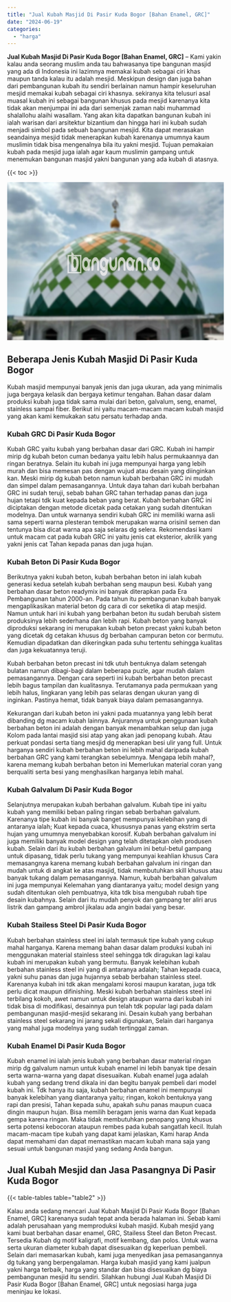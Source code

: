 ```yaml
---
title: "Jual Kubah Masjid Di Pasir Kuda Bogor [Bahan Enamel, GRC]"
date: "2024-06-19"
categories: 
  - "harga"
---
```


**Jual Kubah Masjid Di Pasir Kuda Bogor \[Bahan Enamel, GRC\]** – Kami yakin kalau anda seorang muslim anda tau bahwasanya tipe bangunan masjid yang ada di Indonesia ini lazimnya memakai kubah sebagai ciri khas maupun tanda kalau itu adalah mesjid. Meskipun design dan juga bahan dari pembangunan kubah itu sendiri berlainan namun hampir keseluruhan mesjid memakai kubah sebagai ciri khasnya. sekiranya kita telusuri asal muasal kubah ini sebagai bangunan khusus pada mesjid karenanya kita tidak akan menjumpai ini ada dari semenjak zaman nabi muhammad shalallohu alaihi wasallam. Yang akan kita dapatkan bangunan kubah ini ialah warisan dari arsitektur bizantium dan hingga hari ini kubah sudah menjadi simbol pada sebuah bangunan mesjid. Kita dapat merasakan seandainya mesjid tidak menerapkan kubah karenanya umumnya kaum muslimin tidak bisa mengenalnya bila itu yakni mesjid. Tujuan pemakaian kubah pada mesjid juga ialah agar kaum muslimin gampang untuk menemukan bangunan masjid yakni bangunan yang ada kubah di atasnya.

{{< toc >}}

![Jual Kubah Masjid Di Pasir Kuda Bogor [Bahan Enamel, GRC]](/images/jual-kubah-masjid-20.png)

## Beberapa Jenis Kubah Masjid Di Pasir Kuda Bogor

Kubah masjid mempunyai banyak jenis dan juga ukuran, ada yang minimalis juga bergaya kelasik dan bergaya ketimur tengahan. Bahan dasar dalam produksi kubah juga tidak sama mulai dari beton, galvalum, seng, enamel, stainless sampai fiber. Berikut ini yaitu macam-macam macam kubah masjid yang akan kami kemukakan satu persatu terhadap anda.

### Kubah GRC Di Pasir Kuda Bogor

Kubah GRC yaitu kubah yang berbahan dasar dari GRC. Kubah ini hampir mirip dg kubah beton cuman bedanya yaitu lebih halus permukaannya dan ringan beratnya. Selain itu kubah ini juga mempunyai harga yang lebih murah dan bisa memesan pas dengan wujud atau desain yang diinginkan kan. Meski mirip dg kubah beton namun kubah berbahan GRC ini mudah dan simpel dalam pemasangannya. Untuk daya tahan dari kubah berbahan GRC ini sudah teruji, sebab bahan GRC tahan terhadap panas dan juga hujan tetapi tdk kuat kepada beban yang berat. Kubah berbahan GRC ini diciptakan dengan metode dicetak pada cetakan yang sudah ditentukan modelnya. Dan untuk warnanya sendiri kubah GRC ini memiliki warna asli sama seperti warna plesteran tembok merupakan warna orisinil semen dan tentunya bisa dicat warna apa saja selaras dg selera. Rekomendasi kami untuk macam cat pada kubah GRC ini yaitu jenis cat eksterior, akrilik yang yakni jenis cat Tahan kepada panas dan juga hujan.

### Kubah Beton Di Pasir Kuda Bogor

Berikutnya yakni kubah beton, kubah berbahan beton ini ialah kubah generasi kedua setelah kubah berbahan seng maupun besi. Kubah yang berbahan dasar beton readymix ini banyak diterapkan pada Era Pembangunan tahun 2000-an. Pada tahun itu pembangunan kubah banyak mengaplikasikan material beton dg cara di cor seketika di atap mesjid. Namun untuk hari ini kubah yang berbahan beton itu sudah berubah sistem produksinya lebih sederhana dan lebih rapi. Kubah beton yang banyak diproduksi sekarang ini merupakan kubah beton precast yakni kubah beton yang dicetak dg cetakan khusus dg berbahan campuran beton cor bermutu. Kemudian dipadatkan dan dikeringkan pada suhu tertentu sehingga kualitas dan juga kekuatannya teruji.

Kubah berbahan beton precast ini tdk utuh bentuknya dalam setengah bulatan namun dibagi-bagi dalam beberapa puzle, agar mudah dalam pemasangannya. Dengan cara seperti ini kubah berbahan beton precast lebih bagus tampilan dan kualitasnya. Terutamanya pada permukaan yang lebih halus, lingkaran yang lebih pas selaras dengan ukuran yang di inginkan. Pastinya hemat, tidak banyak biaya dalam pemasangannya.

Kekurangan dari kubah beton ini yakni pada muatannya yang lebih berat dibanding dg macam kubah lainnya. Anjurannya untuk penggunaan kubah berbahan beton ini adalah dengan banyak menambahkan selup dan juga Kolom pada lantai masjid sisi atap yang akan jadi penopang kubah. Atau perkuat pondasi serta tiang mesjid dg menerapkan besi ulir yang full. Untuk harganya sendiri kubah berbahan beton ini lebih mahal daripada kubah berbahan GRC yang kami terangkan sebelumnya. Mengapa lebih mahal?, karena memang kubah berbahan beton ini Memerlukan material coran yang berqualiti serta besi yang menghasilkan harganya lebih mahal.

### Kubah Galvalum Di Pasir Kuda Bogor

Selanjutnya merupakan kubah berbahan galvalum. Kubah tipe ini yaitu kubah yang memiliki beban paling ringan sebab berbahan galvalum. Karenanya tipe kubah ini banyak banget mempunyai kelebihan yang di antaranya ialah; Kuat kepada cuaca, khususnya panas yang ekstrim serta hujan yang umumnya menyebabkan korosif. Kubah berbahan galvalum ini juga memiliki banyak model design yang telah ditetapkan oleh produsen kubah. Selain dari itu kubah berbahan galvalum ini betul-betul gampang untuk dipasang, tidak perlu tukang yang mempunyai keahlian khusus Cara memasangnya karena memang kubah berbahan galvalum ini ringan dan mudah untuk di angkat ke atas masjid, tidak membutuhkan skill khusus atau banyak tukang dalam pemasangannya. Namun, kubah berbahan galvalum ini juga mempunyai Kelemahan yang diantaranya yaitu; model design yang sudah ditentukan oleh pembuatnya, kita tdk bisa mengubah rubah tipe desain kubahnya. Selain dari itu mudah penyok dan gampang ter aliri arus listrik dan gampang ambrol jikalau ada angin badai yang besar.

### Kubah Stailess Steel Di Pasir Kuda Bogor

Kubah berbahan stainless steel ini ialah termasuk tipe kubah yang cukup mahal harganya. Karena memang bahan dasar dalam produksi kubah ini menggunakan material stainless steel sehingga tdk diragukan lagi kalau kubah ini merupakan kubah yang bermutu. Banyak kelebihan kubah berbahan stainless steel ini yang di antaranya adalah; Tahan kepada cuaca, yakni suhu panas dan juga hujannya sebab berbahan stainless steel. Karenanya kubah ini tdk akan mengalami korosi maupun karatan, juga tdk perlu dicat maupun difinishing. Meski kubah berbahan stainless steel ini terbilang kokoh, awet namun untuk design ataupun warna dari kubah ini tidak bisa di modifikasi, desainnya pun telah tdk popular lagi pada dalam pembangunan masjid-mesjid sekarang ini. Desain kubah yang berbahan stainless steel sekarang ini jarang sekali digunakan, Selain dari harganya yang mahal juga modelnya yang sudah tertinggal zaman.

### Kubah Enamel Di Pasir Kuda Bogor

Kubah enamel ini ialah jenis kubah yang berbahan dasar material ringan mirip dg galvalum namun untuk kubah enamel ini lebih banyak tipe desain serta warna-warna yang dapat disesuaikan. Kubah enamel juga adalah kubah yang sedang trend dikala ini dan begitu banyak pembeli dari model kubah ini. Tdk hanya itu saja, kubah berbahan enamel ini mempunyai banyak kelebihan yang diantaranya yaitu; ringan, kokoh bentuknya yang rapi dan presisi, Tahan kepada suhu, apakah suhu panas maupun cuaca dingin maupun hujan. Bisa memilih beragam jenis warna dan Kuat kepada gempa karena ringan. Maka tidak membutuhkan penopang yang khusus serta potensi kebocoran ataupun rembes pada kubah sangatlah kecil. Itulah macam-macam tipe kubah yang dapat kami jelaskan, Kami harap Anda dapat memahami dan dapat memastikan macam kubah mana saja yang sesuai untuk bangunan masjid yang sedang Anda bangun.

## Jual Kubah Mesjid dan Jasa Pasangnya Di Pasir Kuda Bogor

{{< table-tables table="table2" >}}

Kalau anda sedang mencari Jual Kubah Masjid Di Pasir Kuda Bogor \[Bahan Enamel, GRC\] karenanya sudah tepat anda berada halaman ini. Sebab kami adalah perusahaan yang memproduksi kubah masjid. Kubah mesjid yang kami buat berbahan dasar enamel, GRC, Stailess Steel dan Beton Precast. Tersedia Kubah dg motif kaligrafi, motif kembang, dan polos. Untuk warna serta ukuran diameter kubah dapat disesuaikan dg keperluan pembeli. Selain dari memasarkan kubah, kami juga menyedikan jasa pemasangannya dg tukang yang berpengalaman. Harga kubah masjid yang kami jualpun yakni harga terbaik, harga yang standar dan bisa disesuaikan dg biaya pembangunan mesjid itu sendiri. Silahkan hubungi Jual Kubah Masjid Di Pasir Kuda Bogor \[Bahan Enamel, GRC\] untuk negosiasi harga juga meninjau ke lokasi.
